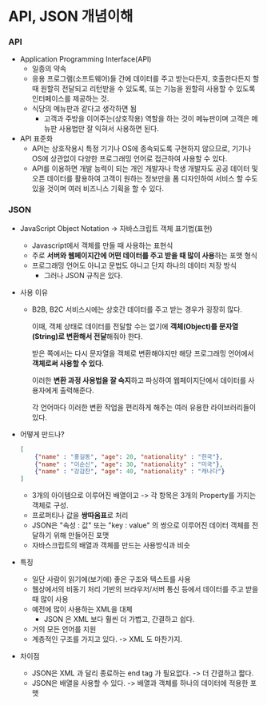 # API, JSON 개념이해

### API

* Application Programming Interface(API)
  * 일종의 약속
  * 응용 프로그램(소프트웨어)들 간에 데이터를 주고 받는다든지, 호출한다든지 할 때 원할히 전달되고 리턴받을 수 있도록, 또는 기능을 원할히 사용할 수 있도록 인터페이스를 제공하는 것.
  * 식당의 메뉴판과 같다고 생각하면 됨
    * 고객과 주방을 이어주는(상호작용) 역할을 하는 것이 메뉴판이며 고객은 메뉴판 사용법만 잘 익혀서 사용하면 된다.
* API 표준화
  * API는 상호작용시 특정 기기나 OS에 종속되도록 구현하지 않으므로, 기기나 OS에 상관없이 다양한 프로그래밍 언어로 접근하여 사용할 수 있다.
  * API를 이용하면 개발 능력이 되는 개인 개발자나 학생 개발자도 공공 데이터 및 오픈 데이터를 활용하여 고객이 원하는 정보만을 폼 디자인하여 서비스 할 수도 있을 것이며 여러 비즈니스 기획을 할 수 있다.

### JSON

* JavaScript Object Notation -> 자바스크립트 객체 표기법(표현)
  * Javascript에서 객체를 만들 때 사용하는 표현식
  * 주로 **서버와 웹페이지간에 어떤 데이터를 주고 받을 때 많이 사용**하는 포맷 형식
  * 프로그래밍 언어도 아니고 문법도 아니고 단지 하나의 데이터 저장 방식
    * 그러나 JSON 규칙은 있다.

* 사용 이유

  * B2B, B2C 서비스시에는 상호간 데이터를 주고 받는 경우가 굉장히 많다.

    이때, 객체 상태로 데이터를 전달할 수는 없기에 **객체(Object)를 문자열(String)로 변환해서 전달**해줘야 한다.

    받은 쪽에서는 다시 문자열을 객체로 변환해야지만 해당 프로그래밍 언어에서 **객체로써 사용할 수 있다.**

    이러한 **변환 과정 사용법을 잘 숙지**하고 파싱하여 웹페이지단에서 데이터를 사용자에게 출력해준다.

    각 언어마다 이러한 변환 작업을 편리하게 해주는 여러 유용한 라이브러리들이 있다.

* 어떻게 만드나?

  ```json
  [
      {"name" : "홍길동", "age": 20, "nationality" : "한국"},
      {"name" : "이순신", "age": 30, "nationality" : "미국"},
      {"name" : "강감찬", "age": 40, "nationality" : "캐나다"}
  ]
  ```

  * 3개의 아이템으로 이루어진 배열이고 -> 각 항목은 3개의 Property를 가지는 객체로 구성.
  * 프로퍼티나 값을 **쌍따옴표**로 처리
  * JSON은 "속성 : 값" 또는 "key : value" 의 쌍으로 이루어진 데이터 객체를 전달하기 위해 만들어진 포맷
  * 자바스크립트의 배열과 객체를 만드는 사용방식과 비슷

* 특징
  * 일단 사람이 읽기에(보기에) 좋은 구조와 텍스트를 사용
  * 웹상에서의 비동기 처리 기반의 브라우저/서버 통신 등에서 데이터를 주고 받을 때 많이 사용
  * 예전에 많이 사용하는 XML을 대체
    * JSON 은 XML 보다 훨씬 더 가볍고, 간결하고 쉽다.
  * 거의 모든 언어를 지원
  * 계층적인 구조를 가지고 있다. -> XML 도 마찬가지.

* 차이점
  * JSON은 XML 과 달리 종료하는 end tag 가 필요없다. -> 더 간결하고 짧다.
  * JSON은 배열을 사용할 수 있다. -> 배열과 객체를 하나의 데이터에 적용한 포맷